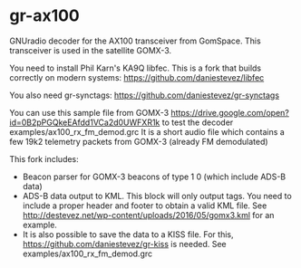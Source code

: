 # gr-ax100

GNUradio decoder for the AX100 transceiver from GomSpace.
This transceiver is used in the satellite GOMX-3.

You need to install Phil Karn's KA9Q libfec.
This is a fork that builds correctly on modern systems: https://github.com/daniestevez/libfec

You also need gr-synctags:
https://github.com/daniestevez/gr-synctags

You can use this sample file from GOMX-3
https://drive.google.com/open?id=0B2pPGQkeEAfdd1VCa2d0UWFXR1k
to test the decoder examples/ax100_rx_fm_demod.grc
It is a short audio file which contains a few 19k2 telemetry packets from GOMX-3
(already FM demodulated)

This fork includes:

* Beacon parser for GOMX-3 beacons of type 1 0 (which include ADS-B data)
* ADS-B data output to KML. This block will only output <Placemark> tags. You need to
  include a proper header and footer to obtain a valid KML file.
  See http://destevez.net/wp-content/uploads/2016/05/gomx3.kml for an example.
* It is also possible to save the data to a KISS file. For this,
  https://github.com/daniestevez/gr-kiss is needed. See examples/ax100_rx_fm_demod.grc
